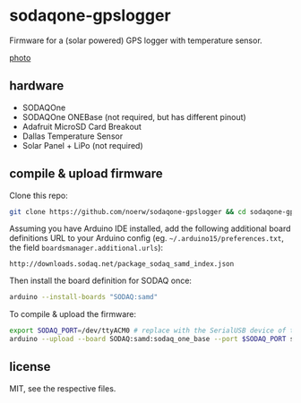 # sodaqone-gpslogger

Firmware for a (solar powered) GPS logger with temperature sensor.

[photo]()

## hardware

- SODAQOne
- SODAQOne ONEBase (not required, but has different pinout)
- Adafruit MicroSD Card Breakout
- Dallas Temperature Sensor
- Solar Panel + LiPo (not required)

## compile & upload firmware
Clone this repo:
```bash
git clone https://github.com/noerw/sodaqone-gpslogger && cd sodaqone-gpslogger
```

Assuming you have Arduino IDE installed, add the following additional board definitions URL to your Arduino config (eg. `~/.arduino15/preferences.txt`, the field `boardsmanager.additional.urls`):
```
http://downloads.sodaq.net/package_sodaq_samd_index.json
```

Then install the board definition for SODAQ once:
```bash
arduino --install-boards "SODAQ:samd"
```

To compile & upload the firmware:
```bash
export SODAQ_PORT=/dev/ttyACM0 # replace with the SerialUSB device of the board
arduino --upload --board SODAQ:samd:sodaq_one_base --port $SODAQ_PORT sodaq-gpslogger.ino
```

## license
MIT, see the respective files.
